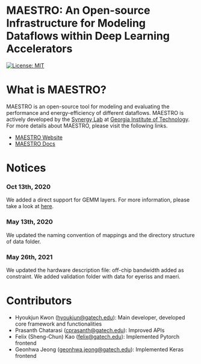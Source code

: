 # MAESTRO: An Open-source Infrastructure for Modeling Dataflows within Deep Learning Accelerators
[![License: MIT](https://img.shields.io/badge/License-MIT-yellow.svg)](./LICENSE)

# What is MAESTRO?
MAESTRO is an open-source tool for modeling and evaluating the performance and energy-efficiency of different dataflows. MAESTRO is actively developed by the [Synergy Lab](https://synergy.ece.gatech.edu/) at [Georgia Institute of Technology](https://www.gatech.edu/). For more details about MAESTRO, please visit the following links.

- [MAESTRO Website](http://maestro.ece.gatech.edu/)
- [MAESTRO Docs](http://maestro.ece.gatech.edu/docs/build/html/index.html)

# Notices
### Oct 13th, 2020

We added a direct support for GEMM layers. For more information, please take a look at [here](http://maestro.ece.gatech.edu/docs/build/html/layer_supported.html).

### May 13th, 2020

We updated the naming convention of mappings and the directory structure of data folder.

### May 26th, 2021
We updated the hardware description file: off-chip bandwidth added as constraint.
We added validation folder with data for eyeriss and maeri.

# Contributors
- Hyoukjun Kwon (hyoukjun@gatech.edu): Main developer, developed core framework and functionalities
- Prasanth Chatarasi (cprasanth@gatech.edu): Improved APIs
- Felix (Sheng-Chun) Kao (felix@gatech.edu): Implemented Pytorch frontend
- Geonhwa Jeong (geonhwa.jeong@gatech.edu): Implemented Keras frontend
